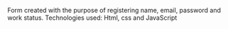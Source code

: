 Form created with the purpose of registering name, email, password and work status.
Technologies used: Html, css and JavaScript
